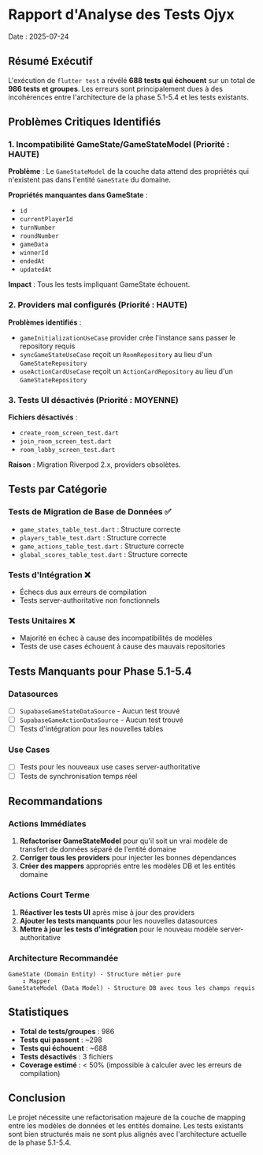# Rapport d'Analyse des Tests Ojyx

Date : 2025-07-24

## Résumé Exécutif

L'exécution de `flutter test` a révélé **688 tests qui échouent** sur un total de **986 tests et groupes**. Les erreurs sont principalement dues à des incohérences entre l'architecture de la phase 5.1-5.4 et les tests existants.

## Problèmes Critiques Identifiés

### 1. Incompatibilité GameState/GameStateModel (Priorité : HAUTE)

**Problème** : Le `GameStateModel` de la couche data attend des propriétés qui n'existent pas dans l'entité `GameState` du domaine.

**Propriétés manquantes dans GameState** :
- `id`
- `currentPlayerId` 
- `turnNumber`
- `roundNumber`
- `gameData`
- `winnerId`
- `endedAt`
- `updatedAt`

**Impact** : Tous les tests impliquant GameState échouent.

### 2. Providers mal configurés (Priorité : HAUTE)

**Problèmes identifiés** :
- `gameInitializationUseCase` provider crée l'instance sans passer le repository requis
- `syncGameStateUseCase` reçoit un `RoomRepository` au lieu d'un `GameStateRepository`
- `useActionCardUseCase` reçoit un `ActionCardRepository` au lieu d'un `GameStateRepository`

### 3. Tests UI désactivés (Priorité : MOYENNE)

**Fichiers désactivés** :
- `create_room_screen_test.dart`
- `join_room_screen_test.dart`
- `room_lobby_screen_test.dart`

**Raison** : Migration Riverpod 2.x, providers obsolètes.

## Tests par Catégorie

### Tests de Migration de Base de Données ✅
- `game_states_table_test.dart` : Structure correcte
- `players_table_test.dart` : Structure correcte
- `game_actions_table_test.dart` : Structure correcte
- `global_scores_table_test.dart` : Structure correcte

### Tests d'Intégration ❌
- Échecs dus aux erreurs de compilation
- Tests server-authoritative non fonctionnels

### Tests Unitaires ❌
- Majorité en échec à cause des incompatibilités de modèles
- Tests de use cases échouent à cause des mauvais repositories

## Tests Manquants pour Phase 5.1-5.4

### Datasources
- [ ] `SupabaseGameStateDataSource` - Aucun test trouvé
- [ ] `SupabaseGameActionDataSource` - Aucun test trouvé
- [ ] Tests d'intégration pour les nouvelles tables

### Use Cases
- [ ] Tests pour les nouveaux use cases server-authoritative
- [ ] Tests de synchronisation temps réel

## Recommandations

### Actions Immédiates

1. **Refactoriser GameStateModel** pour qu'il soit un vrai modèle de transfert de données séparé de l'entité domaine
2. **Corriger tous les providers** pour injecter les bonnes dépendances
3. **Créer des mappers** appropriés entre les modèles DB et les entités domaine

### Actions Court Terme

1. **Réactiver les tests UI** après mise à jour des providers
2. **Ajouter les tests manquants** pour les nouvelles datasources
3. **Mettre à jour les tests d'intégration** pour le nouveau modèle server-authoritative

### Architecture Recommandée

```
GameState (Domain Entity) - Structure métier pure
    ↕️ Mapper
GameStateModel (Data Model) - Structure DB avec tous les champs requis
```

## Statistiques

- **Total de tests/groupes** : 986
- **Tests qui passent** : ~298
- **Tests qui échouent** : ~688
- **Tests désactivés** : 3 fichiers
- **Coverage estimé** : < 50% (impossible à calculer avec les erreurs de compilation)

## Conclusion

Le projet nécessite une refactorisation majeure de la couche de mapping entre les modèles de données et les entités domaine. Les tests existants sont bien structurés mais ne sont plus alignés avec l'architecture actuelle de la phase 5.1-5.4.